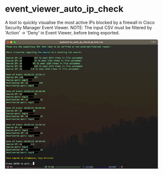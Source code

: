 # event_viewer_auto_ip_check
A tool to quickly visualise the most active IPs blocked by a firewall in Cisco Security Manager Event Viewer.
NOTE: The input CSV must be filtered by 'Action' -> 'Deny' in Event Viewer, before being exported.

![preview](preview.png)
